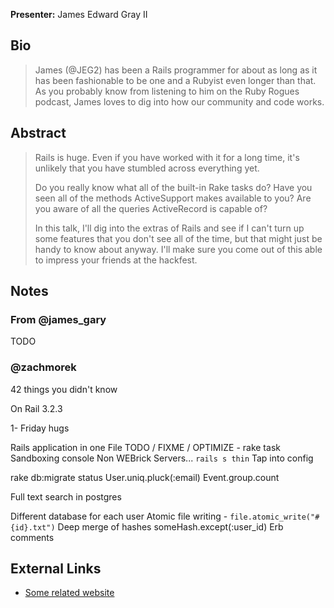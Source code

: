 **Presenter:** James Edward Gray II

## Bio

> James (@JEG2) has been a Rails programmer for about as long as it has been fashionable to be one and a Rubyist even longer than that.  As you probably know from listening to him on the Ruby Rogues podcast, James loves to dig into how our community and code works.

## Abstract

> Rails is huge.  Even if you have worked with it for a long time, it's unlikely that you have stumbled across everything yet.
>
> Do you really know what all of the built-in Rake tasks do?  Have you seen all of the methods ActiveSupport makes available to you?  Are you aware of all the queries ActiveRecord is capable of?
>
> In this talk, I'll dig into the extras of Rails and see if I can't turn up some features that you don't see all of the time, but that might just be handy to know about anyway.  I'll make sure you come out of this able to impress your friends at the hackfest.

## Notes

### From @james\_gary

TODO

### @zachmorek

42 things you didn't know

On Rail 3.2.3

1- Friday hugs

Rails application in one File
TODO / FIXME / OPTIMIZE - rake task
Sandboxing console
Non WEBrick Servers... `rails s thin`
Tap into config

rake db:migrate status
User.uniq.pluck(:email)
Event.group.count

Full text search in postgres

Different database for each user
Atomic file writing - `file.atomic_write("#{id}.txt")`
Deep merge of hashes
someHash.except(:user\_id)
Erb comments


## External Links

* [Some related website](http://www.example.com/)
